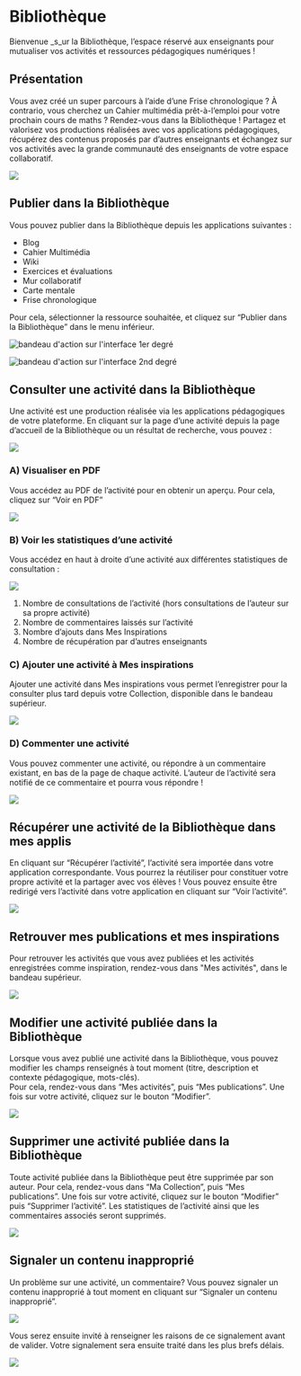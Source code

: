 # Bibliothèque

Bienvenue _s_ur la Bibliothèque, l’espace réservé aux enseignants pour mutualiser vos activités et ressources pédagogiques numériques !

## Présentation

Vous avez créé un super parcours à l’aide d’une Frise chronologique ? À contrario, vous cherchez un Cahier multimédia prêt-à-l’emploi pour votre prochain cours de maths ? Rendez-vous dans la Bibliothèque ! Partagez et valorisez vos productions réalisées avec vos applications pédagogiques, récupérez des contenus proposés par d’autres enseignants et échangez sur vos activités avec la grande communauté des enseignants de votre espace collaboratif.

![](.gitbook/assets/presentation.png)

## Publier dans la Bibliothèque

Vous pouvez publier dans la Bibliothèque depuis les applications suivantes :

* Blog
* Cahier Multimédia
* Wiki
* Exercices et évaluations
* Mur collaboratif
* Carte mentale 
* Frise chronologique

Pour cela, sélectionner la ressource souhaitée, et cliquez sur “Publier dans la Bibliothèque” dans le menu inférieur.

![bandeau d&apos;action sur l&apos;interface 1er degr&#xE9;](.gitbook/assets/bandeauone.png)

![bandeau d&apos;action sur l&apos;interface 2nd degr&#xE9;](.gitbook/assets/bandeauneo.png)

## Consulter une activité dans la Bibliothèque

Une activité est une production réalisée via les applications pédagogiques de votre plateforme. En cliquant sur la page d’une activité depuis la page d’accueil de la Bibliothèque ou un résultat de recherche, vous pouvez :

![](.gitbook/assets/consulteractivite-all2.png)

### A\) Visualiser en PDF

Vous accédez au PDF de l’activité pour en obtenir un aperçu. Pour cela, cliquez sur “Voir en PDF”

![](.gitbook/assets/visualiserpdf2.png)

### B\) Voir les statistiques d’une activité

Vous accédez en haut à droite d’une activité aux différentes statistiques de consultation :

![](.gitbook/assets/statistiques.png)

1. Nombre de consultations de l’activité \(hors consultations de l’auteur sur sa propre activité\) 
2. Nombre de commentaires laissés sur l’activité
3. Nombre d’ajouts dans Mes Inspirations
4. Nombre de récupération par d’autres enseignants 

### C\) Ajouter une activité à Mes inspirations

Ajouter une activité dans Mes inspirations vous permet l’enregistrer pour la consulter plus tard depuis votre Collection, disponible dans le bandeau supérieur.

![](.gitbook/assets/ajoutera-mesinspis.png)

### D\) Commenter une activité

Vous pouvez commenter une activité, ou répondre à un commentaire existant, en bas de la page de chaque activité. L’auteur de l’activité sera notifié de ce commentaire et pourra vous répondre !

![](.gitbook/assets/commentaires.png)

## Récupérer une activité de la Bibliothèque dans mes applis

En cliquant sur “Récupérer l’activité”, l’activité sera importée dans votre application correspondante. Vous pourrez la réutiliser pour constituer votre propre activité et la partager avec vos élèves ! Vous pouvez ensuite être redirigé vers l’activité dans votre application en cliquant sur “Voir l’activité”.

![](.gitbook/assets/recupactivit.png)

## Retrouver mes publications et mes inspirations

Pour retrouver les activités que vous avez publiées et les activités enregistrées comme inspiration, rendez-vous dans "Mes activités", dans le bandeau supérieur.

![](.gitbook/assets/mes-activites.png)

## Modifier une activité publiée dans la Bibliothèque

Lorsque vous avez publié une activité dans la Bibliothèque, vous pouvez modifier les champs renseignés à tout moment \(titre, description et contexte pédagogique, mots-clés\).  
Pour cela, rendez-vous dans “Mes activités”, puis “Mes publications”. Une fois sur votre activité, cliquez sur le bouton “Modifier”.

![](.gitbook/assets/modifieractivit2.png)

## Supprimer une activité publiée dans la Bibliothèque

Toute activité publiée dans la Bibliothèque peut être supprimée par son auteur. Pour cela, rendez-vous dans “Ma Collection”, puis “Mes publications”. Une fois sur votre activité, cliquez sur le bouton “Modifier” puis “Supprimer l’activité”. Les statistiques de l’activité ainsi que les commentaires associés seront supprimés.

![](.gitbook/assets/supprimeractivit.png)

## Signaler un contenu inapproprié

Un problème sur une activité, un commentaire? Vous pouvez signaler un contenu inapproprié à tout moment en cliquant sur “Signaler un contenu inapproprié”.

![](.gitbook/assets/signalercontenu.png)

Vous serez ensuite invité à renseigner les raisons de ce signalement avant de valider. Votre signalement sera ensuite traité dans les plus brefs délais.

![](.gitbook/assets/raisonsignalement.png)

